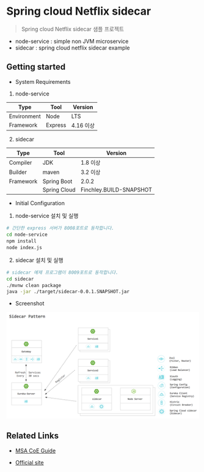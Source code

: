 # Spring cloud Netflix sidecar
> Spring cloud Netflix sidecar 샘플 프로젝트

- node-service : simple non JVM microservice
- sidecar : spring cloud netflix sidecar example

## Getting started

- System Requirements

1. node-service

| Type      	| Tool         	| Version      	|
|-----------	|--------------	|--------------	|
| Environment  	| Node         	| LTS     	|
| Framework 	| Express     	| 4.16 이상        	|

2. sidecar

| Type      	| Tool         	| Version      	|
|-----------	|--------------	|--------------	|
| Compiler  	| JDK         	| 1.8 이상     	|
| Builder   	| maven        	| 3.2 이상     	|
| Framework 	| Spring Boot  	| 2.0.2        	|
|           	| Spring Cloud 	| Finchley.BUILD-SNAPSHOT 	|

- Initial Configuration

1. node-service 설치 및 실행

```bash
# 간단한 express 서버가 8008포트로 동작합니다.
cd node-service
npm install
node index.js
```
        
2. sidecar 설치 및 실행

```bash
# sidecar 예제 프로그램이 8009포트로 동작합니다.
cd sidecar
./mvnw clean package
java -jar ./target/sidecar-0.0.1.SNAPSHOT.jar
```

- Screenshot

![sidecar-pattern](./document/images/sidecar-pattern.png)

## Related Links

- [MSA CoE Guide](https://coe.gitbook.io/guide/sidecar-pattern/springcloudnetflixsidecar)

- [Official site](https://cloud.spring.io/spring-cloud-netflix/multi/multi__polyglot_support_with_sidecar.html)